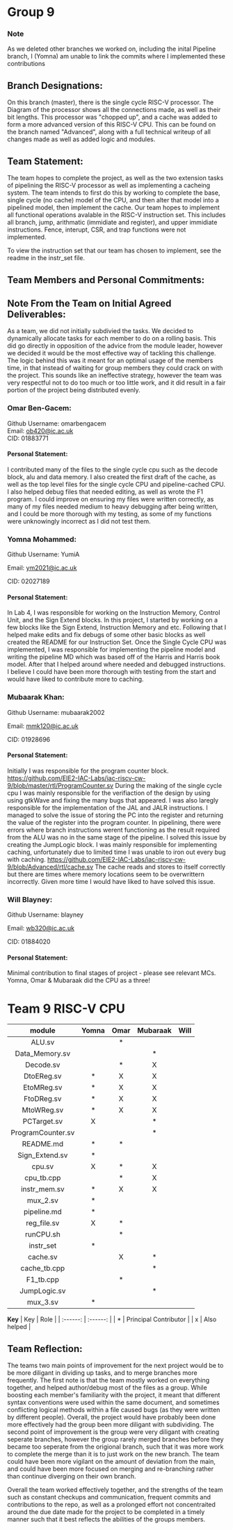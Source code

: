 # Group 9
### Note
As we deleted other branches we worked on, including the inital Pipeline branch, I (Yomna) am unable to link the commits where I implemented these contributions

## Branch Designations: 

On this branch (master), there is the single cycle RISC-V processor. The Diagram of the processor shows all the connections made, as well as their bit lengths. This processor was "chopped up", and a cache was added to form a more advanced version of this RISC-V CPU. This can be found on the branch named "Advanced", along with a full technical writeup of all changes made as well as added logic and modules.

## Team Statement:

The team hopes to complete the project, as well as the two extension tasks of pipelining the RISC-V processor as well as implementing a cacheing system. The team intends to first do this by working to complete the base, single cycle (no cache) model of the CPU, and then alter that model into a pipelined model, then implement the cache. Our team hopes to implement all functional operations avalable in the RISC-V instruction set. This includes all branch, jump, arithmatic (immidiate and register), and upper immidiate instructions. Fence, interupt, CSR, and trap functions were not implemented.  

To view the instruction set that our team has chosen to implement, see the readme in the instr_set file.

## Team Members and Personal Commitments:

## Note From the Team on Initial Agreed Deliverables:

As a team, we did not initially subdivied the tasks. We decided to dynamically allocate tasks for each member to do on a rolling basis. This did go directly in opposition of the advice from the module leader, however we decided it would be the most effective way of tackling this challenge. The logic behind this was it meant for an optimal usage of the members time, in that instead of waiting for group members they could crack on with the project. This sounds like an ineffective strategy, however the team was very respectful not to do too much or too little work, and it did result in a fair portion of the project being distributed evenly.

### Omar Ben-Gacem:

Github Username: omarbengacem  
Email: ob420@ic.ac.uk  
CID: 01883771  

#### Personal Statement:
I contributed many of the files to the single cycle cpu such as the decode block, alu and data memory. I also created the first draft of the cache, as well as the top level files for the single cycle CPU and pipeline-cached CPU. I also helped debug files that needed editing, as well as wrote the F1 program. I could improve on ensuring my files were written correctly, as many of my files needed medium to heavy debugging after being written, and I could be more thorough with my testing, as some of my functions were unknowingly incorrect as I did not test them.


### Yomna Mohammed:

Github Username:  YumiA

Email:  ym2021@ic.ac.uk

CID: 02027189

#### Personal Statement:
In Lab 4, I was responsible for working on the Instruction Memory, Control Unit, and the Sign Extend blocks. In this project, I started by working on a few blocks like the Sign Extend, Instruction Memory and etc. Following that I helped make edits and fix debugs of some other basic blocks as well created the README for our Instruction Set. Once the Single Cycle CPU was implemented, I was responsible for implementing the pipeline model and writing the pipeline MD which was based off of the Harris and Harris book model. After that I helped around where needed and debugged instructions. I believe I could have been more thorough with testing from the start and would have liked to contribute more to caching.


### Mubaarak Khan:

Github Username: mubaarak2002

Email: mmk120@ic.ac.uk

CID: 01928696

#### Personal Statement:
Initially I was responsible for the program counter block. https://github.com/EIE2-IAC-Labs/iac-riscv-cw-9/blob/master/rtl/ProgramCounter.sv During the making of the single cycle cpu I was mainly responsible for the verifiaction of the design by using using gtkWave and fixing the many bugs that appeared. I was also laregly responsible for the implementation of the JAL and JALR instructions. I managed to solve the issue of storing the PC into the register and returning the value of the register into the program counter. In pipelining, there were errors where branch instructions werent functioning as the result required from the ALU was no in the same stage of the pipeline. I solved this issue by creating the JumpLogic block. I was mainly responsible for implementing caching, unfortunately due to limited time I was unable to iron out every bug with caching. https://github.com/EIE2-IAC-Labs/iac-riscv-cw-9/blob/Advanced/rtl/cache.sv The cache reads and stores to itself correctly but there are times where memory locations seem to be overwrittern incorrectly. Given more time I would have liked to have solved this issue.



### Will Blayney: 


Github Username:  blayney

Email:   wb320@ic.ac.uk

CID:   01884020


#### Personal Statement:

Minimal contribution to final stages of project - please see relevant MCs. Yomna, Omar & Mubaraak did the CPU as a three!






# Team 9 RISC-V CPU

| module      | Yomna | Omar | Mubaraak | Will |
| :------:    | :------: | :------: | :------: | :------: |
| ALU.sv |  | * |  |  |
| Data_Memory.sv |  |  | * |  |
| Decode.sv |  | * | X |  |
| DtoEReg.sv | * | X | X |  |
| EtoMReg.sv | * | X | X |  |
| FtoDReg.sv | * | X | X |  |
| MtoWReg.sv | * | X | X |  |
| PCTarget.sv | X |  | * |  |
| ProgramCounter.sv |  |  | * |  |
| README.md | * | * |  |  |
| Sign_Extend.sv | * |  |  |  |
| cpu.sv | X | * | X |  |
| cpu_tb.cpp |  | * | X |  |
| instr_mem.sv | * | X | X |  |
| mux_2.sv | * |  |  |  |
| pipeline.md | * |  |  |  |
| reg_file.sv | X | * |  |  |
| runCPU.sh |  | * |  |  |
| instr_set | * |  |  |  |
| cache.sv |  | X | * |  |
| cache_tb.cpp |  |  | * |  |
| F1_tb.cpp |  | * |  |  |
| JumpLogic.sv |  |  | * |  |
| mux_3.sv | * |  |  |  |


**Key**
| Key      | Role | 
| :------:    | :------: | 
| * | Principal Contributor | 
| x | Also helped | 
 
## Team Reflection:

The teams two main points of improvement for the next project would be to be more diligant in dividing up tasks, and to merge branches more frequently. The first note is that the team mostly worked on everything together, and helped author/debug most of the files as a group. While boosting each member's familiarity with the project, it meant that different syntax conventions were used within the same document, and sometimes conflicting logical methods within a file caused bugs (as they were written by different people). Overall, the project would have probably been done more effectively had the group been more diligant with subdividing. The second point of improvement is the group were very diligant with creating seperate branches, however the group rarely merged branches before they became too seperate from the origional branch, such that it was more work to complete the merge than it is to just work on the new branch. The team could have been more vigilant on the amount of deviation from the main, and could have been more focused on merging and re-branching rather than continue diverging on their own branch.

Overall the team worked effectively together, and the strengths of the team such as constant checkups and communication, frequent commits and contributions to the repo, as well as a prolonged effort not concentraited around the due date made for the project to be completed in a timely manner such that it best reflects the abilities of the groups members.
